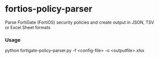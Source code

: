 # fortios-policy-parser
Parse FortiGate (FortiOS) security policies and create output in JSON, TSV or Excel Sheet formats

### Usage

python fortigate-policy-parser.py -f \<config-file\> -o \<outputfile\>.xlsx
